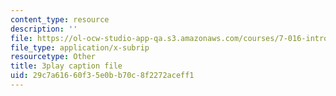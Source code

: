 ```yaml
---
content_type: resource
description: ''
file: https://ol-ocw-studio-app-qa.s3.amazonaws.com/courses/7-016-introductory-biology-fall-2018/29c7a61660f35e0bb70c8f2272aceff1_s1MoBTEcVYY.vtt
file_type: application/x-subrip
resourcetype: Other
title: 3play caption file
uid: 29c7a616-60f3-5e0b-b70c-8f2272aceff1
---
```

